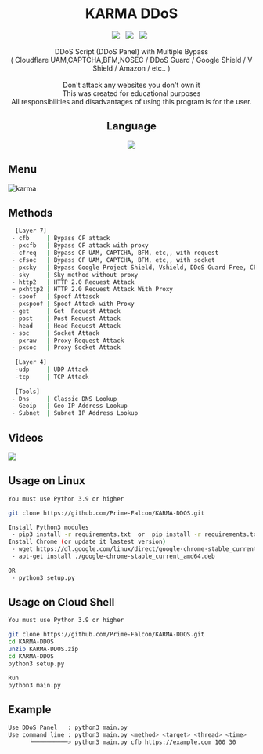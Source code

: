<div align=center>
 
# KARMA DDoS
 <p>
 <img src="https://img.shields.io/github/stars/HyukIsBack/KARMA-DDoS?color=%23DF0067&style=for-the-badge"/> &nbsp;
 <img src="https://img.shields.io/github/forks/HyukIsBack/KARMA-DDoS?color=%239999FF&style=for-the-badge"/> &nbsp;
 <img src="https://img.shields.io/github/license/HyukIsBack/KARMA-DDoS?color=%23E8E8E8&style=for-the-badge"/> &nbsp;
 
</p>
 DDoS Script (DDoS Panel) with Multiple Bypass<br>( Cloudflare UAM,CAPTCHA,BFM,NOSEC / DDoS Guard / Google Shield / V Shield / Amazon / etc.. )<br/><br/>
 Don't attack any websites you don't own it<br/>
 This was created for educational purposes<br/>
 All responsibilities and disadvantages of using this program is for the user.
 

## Language</br>

 <img src="https://img.shields.io/badge/Python-FFDD00?style=for-the-badge&logo=python&logoColor=blue"/></br>
</div>

## Menu
![karma](https://i.ibb.co.com/tP1QKMN9/Screenshot-20250323-032648-Via.jpg)

## Methods

```sh
  [Layer 7]
 - cfb     | Bypass CF attack
 - pxcfb   | Bypass CF attack with proxy
 - cfreq   | Bypass CF UAM, CAPTCHA, BFM, etc,, with request
 - cfsoc   | Bypass CF UAM, CAPTCHA, BFM, etc,, with socket
 - pxsky   | Bypass Google Project Shield, Vshield, DDoS Guard Free, CF NoSec With Proxy
 - sky     | Sky method without proxy
 - http2   | HTTP 2.0 Request Attack 
 = pxhttp2 | HTTP 2.0 Request Attack With Proxy
 - spoof   | Spoof Attasck
 - pxspoof | Spoof Attack with Proxy
 - get     | Get  Request Attack
 - post    | Post Request Attack
 - head    | Head Request Attack
 - soc     | Socket Attack
 - pxraw   | Proxy Request Attack
 - pxsoc   | Proxy Socket Attack
 
  [Layer 4]
  -udp     | UDP Attack
  -tcp     | TCP Attack
  
  [Tools]
 - Dns     | Classic DNS Lookup
 - Geoip   | Geo IP Address Lookup
 - Subnet  | Subnet IP Address Lookup
```

## Videos
[![](https://user-images.githubusercontent.com/87601386/161339371-b6dfaa8f-1cf2-41d1-85c1-d82cdd98def1.png)](https://www.youtube.com/watch?v=MPKdfhPeLeE)

## Usage on Linux
```sh
You must use Python 3.9 or higher

git clone https://github.com/Prime-Falcon/KARMA-DDOS.git

Install Python3 modules
 - pip3 install -r requirements.txt  or  pip install -r requirements.txt
Install Chrome (or update it lastest version)
 - wget https://dl.google.com/linux/direct/google-chrome-stable_current_amd64.deb
 - apt-get install ./google-chrome-stable_current_amd64.deb

OR
 - python3 setup.py

```

## Usage on Cloud Shell
```sh
You must use Python 3.9 or higher

git clone https://github.com/Prime-Falcon/KARMA-DDOS.git
cd KARMA-DDOS
unzip KARMA-DDOS.zip
cd KARMA-DDOS
python3 setup.py

Run
python3 main.py

```

## Example
```sh
Use DDoS Panel   : python3 main.py
Use command line : python3 main.py <method> <target> <thread> <time>
      └──────────> python3 main.py cfb https://example.com 100 30
```
